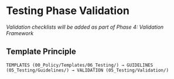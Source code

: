 # Testing Phase Validation

*Validation checklists will be added as part of Phase 4: Validation Framework*

## Template Principle
```
TEMPLATES (00_Policy/Templates/06_Testing/) → GUIDELINES (05_Testing/Guidelines/) → VALIDATION (05_Testing/Validation/)
```
